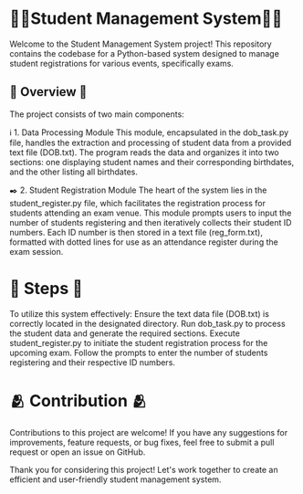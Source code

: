 # :woman_student:Student Management System:woman_student:	

Welcome to the Student Management System project! This repository contains the codebase for a Python-based system designed to manage student registrations for various events, specifically exams.

## :open_book: Overview :open_book:	
The project consists of two main components:

:information_source: 1. Data Processing Module
This module, encapsulated in the dob_task.py file, handles the extraction and processing of student data from a provided text file (DOB.txt). The program reads the data and organizes it into two sections: one displaying student names and their corresponding birthdates, and the other listing all birthdates.

:black_nib:	2. Student Registration Module
The heart of the system lies in the student_register.py file, which facilitates the registration process for students attending an exam venue. This module prompts users to input the number of students registering and then iteratively collects their student ID numbers. Each ID number is then stored in a text file (reg_form.txt), formatted with dotted lines for use as an attendance register during the exam session.

# :footprints:	Steps :footprints:
To utilize this system effectively:
Ensure the text data file (DOB.txt) is correctly located in the designated directory.
Run dob_task.py to process the student data and generate the required sections.
Execute student_register.py to initiate the student registration process for the upcoming exam.
Follow the prompts to enter the number of students registering and their respective ID numbers.


# :people_hugging:	Contribution :people_hugging:	
Contributions to this project are welcome! If you have any suggestions for improvements, feature requests, or bug fixes, feel free to submit a pull request or open an issue on GitHub.

Thank you for considering this project! Let's work together to create an efficient and user-friendly student management system.
